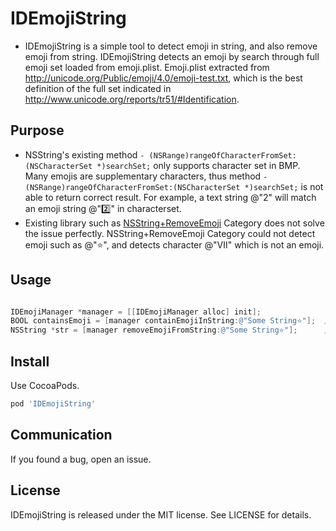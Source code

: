 # IDEmojiString

* IDEmojiString is a simple tool to detect emoji in string, and also remove emoji from string. IDEmojiString detects an emoji by search through full emoji set loaded from emoji.plist. Emoji.plist extracted from http://unicode.org/Public/emoji/4.0/emoji-test.txt, which is the best definition of the full set indicated in http://www.unicode.org/reports/tr51/#Identification.


## Purpose

* NSString's existing method ```- (NSRange)rangeOfCharacterFromSet:(NSCharacterSet *)searchSet;``` only supports character set in BMP. Many emojis are supplementary characters, thus method ```- (NSRange)rangeOfCharacterFromSet:(NSCharacterSet *)searchSet;``` is not able to return correct result. For example, a text string @"2" will match an emoji string @"2️⃣" in characterset. 
* Existing library such as [NSString+RemoveEmoji](https://github.com/woxtu/NSString-RemoveEmoji) Category does not solve the issue perfectly. NSString+RemoveEmoji Category could not detect emoji such as @"⭐", and detects character @"Ⅶ" which is not an emoji.     


## Usage

```objective-c

IDEmojiManager *manager = [[IDEmojiManager alloc] init];
BOOL containsEmoji = [manager containEmojiInString:@"Some String⭐"];  // return value: YES
NSString *str = [manager removeEmojiFromString:@"Some String⭐"];      // return value: Some String

```


## Install

Use CocoaPods.

```ruby
pod 'IDEmojiString'
```


## Communication

If you found a bug, open an issue.


## License

IDEmojiString is released under the MIT license. See LICENSE for details.
